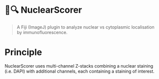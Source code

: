 # 🔬🔍 NuclearScorer
> A Fiji (ImageJ) plugin to analyze nuclear vs cytoplasmic localisation by immunofluorescence.

# Principle
NuclearScorer uses multi-channel Z-stacks combining a nuclear staining (i.e. DAPI) with additional channels, each containing a staining of interest. 

